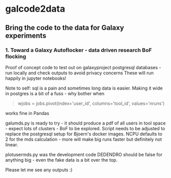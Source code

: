 # galcode2data

## Bring the code to the data for Galaxy experiments

### 1. Toward a Galaxy Autoflocker - data driven research BoF flocking

Proof of concept code to test out on galaxyproject postgresql databases - run locally and check outputs to avoid privacy concerns
These will run happily in jupyter notebooks!

Note to self: sql is a pain and sometimes long data is easier. Making it wide in postgres is a bit of a fuss - why bother when

> wjobs = jobs.pivot(index='user_id', columns='tool_id', values='nruns')

works fine in Pandas

galumds.py is ready to try - it should produce a pdf of all users in tool space - expect lots of clusters - BoF to be explored.
Script needs to be adjusted to replace the postgresql setup for Bjoern's docker images.
NCPU defaults to 2 for the mds calculation - more will make big runs faster but definitely not linear.

plotusermds.py was the development code
DEDENDRO should be false for anything big - even the fake data is a bit over the top.

Please let me see any outputs :)



